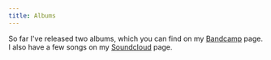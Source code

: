 ```yaml
---
title: Albums
---
```


So far I've released two albums, which you can find on my [Bandcamp](http://stoogoff.bandcamp.com/) page. I also have a few songs on my [Soundcloud](https://soundcloud.com/stoogoff) page.

